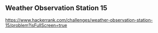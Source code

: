 ## Weather Observation Station 15

https://www.hackerrank.com/challenges/weather-observation-station-15/problem?isFullScreen=true
